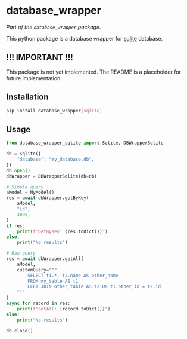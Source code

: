 # database_wrapper

_Part of the `database_wrapper` package._

This python package is a database wrapper for [sqlite](https://www.sqlite.org/) database.

## !!! IMPORTANT !!!

This package is not yet implemented. The README is a placeholder for future implementation.

## Installation

```bash
pip install database_wrapper[sqlite]
```

## Usage

```python
from database_wrapper_sqlite import Sqlite, DBWrapperSqlite

db = Sqlite({
    "database": "my_database.db",
})
db.open()
dbWrapper = DBWrapperSqlite(db=db)

# Simple query
aModel = MyModel()
res = await dbWrapper.getByKey(
    aModel,
    "id",
    3005,
)
if res:
    print(f"getByKey: {res.toDict()}")
else:
    print("No results")

# Raw query
res = await dbWrapper.getAll(
    aModel,
    customQuery="""
        SELECT t1.*, t2.name AS other_name
        FROM my_table AS t1
        LEFT JOIN other_table AS t2 ON t1.other_id = t2.id
    """
)
async for record in res:
    print(f"getAll: {record.toDict()}")
else:
    print("No results")

db.close()
```
